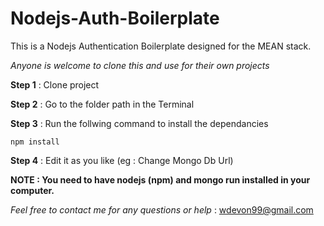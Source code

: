 # Nodejs-Auth-Boilerplate
This is a Nodejs Authentication Boilerplate designed for the MEAN stack.

*Anyone is welcome to clone this and use for their own projects*

**Step 1** : Clone project

**Step 2** : Go to the folder path in the Terminal 


**Step 3** : Run the follwing command to install the dependancies
```
npm install
```

**Step 4** : Edit it as you like (eg : Change Mongo Db Url) 




**NOTE : You need to have nodejs (npm) and mongo run installed in your computer.**

*Feel free to contact me for any questions or help* : wdevon99@gmail.com



